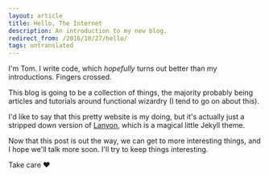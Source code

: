 ```yaml
---
layout: article
title: Hello, The Internet
description: An introduction to my new blog.
redirect_from: /2016/10/27/hello/
tags: untranslated
---
```


I'm Tom. I write code, which _hopefully_ turns out better than my introductions. Fingers crossed.

This blog is going to be a collection of things, the majority probably being articles and tutorials around functional wizardry (I tend to go on about this).

I'd like to say that this pretty website is my doing, but it's actually just a stripped down version of [Lanyon](http://lanyon.getpoole.com), which is a magical little Jekyll theme.

Now that this post is out the way, we can get to more interesting things, and I hope we'll talk more soon. I'll try to keep things interesting.

Take care &hearts;
